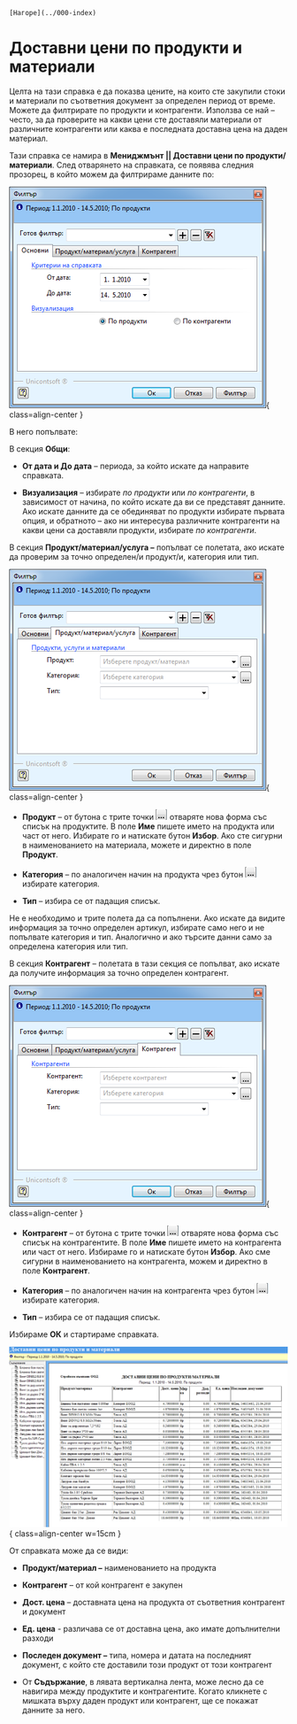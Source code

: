 ```{only} html
[Нагоре](../000-index)
```

# Доставни цени по продукти и материали

Целта на тази справка е да показва цените, на които сте закупили стоки и материали по съответния документ за определен период от време. Можете да филтрирате по продукти и контрагенти. Използва се най – често, за да проверите на какви цени сте доставяли материали от различните контрагенти или каква е последната доставна цена на даден материал.

Тази справка се намира в **Мениджмънт || Доставни цени по продукти/материали**. След отварянето на справката, се появява следния прозорец, в който можем да филтрираме данните по:

![](901-image106.png){ class=align-center }

В него попълвате:

В секция **Общи**:

 - **От дата и До дата** – периода, за който искате да направите справката.

 - **Визуализация** – избирате *по продукти* или *по контрагенти*, в зависимост от начина, по който искате да ви се представят данните. Ако искате данните да се обединяват по продукти избирате първата опция, и обратното – ако ни интересува различните контрагенти на какви цени са доставяли продукти, избирате *по контрагенти*.

В секция **Продукт/материал/услуга –** попълват се полетата, ако искате
да проверим за точно определен/и продукт/и, категория или тип.

![](902-image107.png){ class=align-center }

 - **Продукт** – от бутона с трите точки ![](905-image102.png) отваряте нова форма със списък на продуктите. В поле **Име** пишете името на продукта или част от него. Избирате го и натискате бутон **Избор**. Ако сте сигурни в наименованието на материала, можете и директно в поле **Продукт**.

 - **Категория** – по аналогичен начин на продукта чрез бутон ![](905-image102.png) избирате категория.

 - **Тип** – избира се от падащия списък.

Не е необходимо и трите полета да са попълнени. Ако искате да видите информация за точно определен артикул, избирате само него и не попълвате категория и тип. Аналогично и ако търсите данни само за определена категория или тип.

В секция **Контрагент** – полетата в тази секция се попълват, ако искате да получите информация за точно определен контрагент.

![](903-image108.png){ class=align-center }

 - **Контрагент** – от бутона с трите точки ![](905-image102.png) отваряте нова форма със списък на контрагентите. В поле **Име** пишете името на контрагента или част от него. Избираме го и натискате бутон **Избор**. Ако сме сигурни в наименованието на контрагента, можем и директно в поле **Контрагент**.

 - **Категория** – по аналогичен начин на контрагента чрез бутон ![](905-image102.png) избирате категория.

 - **Тип** – избира се от падащия списък.

Избираме **ОК** и стартираме справката.

![](904-image109.png){ class=align-center w=15cm }

От справката може да се види:

 - **Продукт/материал –** наименованието на продукта

 - **Контрагент** – от кой контрагент е закупен

 - **Дост. цена** – доставната цена на продукта от съответния контрагент и документ

 - **Ед. цена** - различава се от доставна цена, ако имате допълнителни разходи

 - **Последен документ –** типа, номера и датата на последният документ, с който сте доставили този продукт от този контрагент

 - От **Съдържание**, в лявата вертикална лента, може лесно да се навигира между продуктите и контрагентите. Когато кликнете с мишката върху даден продукт или контрагент, ще се покажат данните за него.